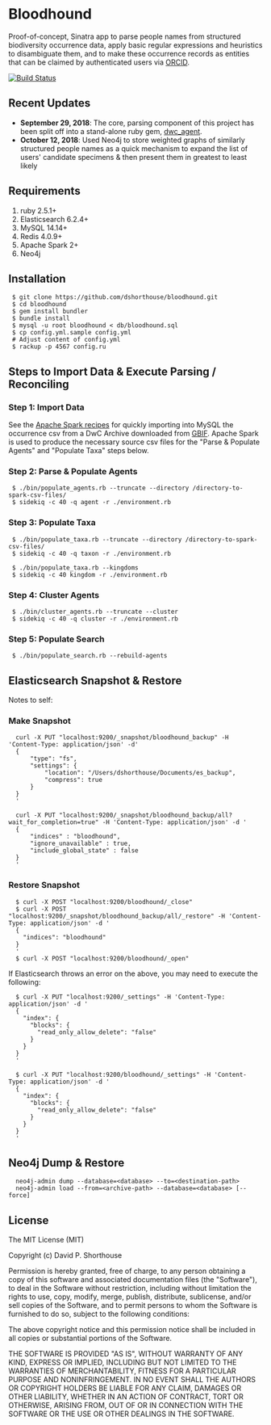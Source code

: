 # Bloodhound
Proof-of-concept, Sinatra app to parse people names from structured biodiversity occurrence data, apply basic regular expressions and heuristics to disambiguate them, and to make these occurrence records as entities that can be claimed by authenticated users via [ORCID](https://orcid.org).

[![Build Status](https://travis-ci.org/dshorthouse/bloodhound.svg?branch=master)](https://travis-ci.org/dshorthouse/bloodhound)

## Recent Updates

- **September 29, 2018**: The core, parsing component of this project has been split off into a stand-alone ruby gem, [dwc_agent](https://rubygems.org/gems/dwc_agent).
- **October 12, 2018**: Used Neo4j to store weighted graphs of similarly structured people names as a quick mechanism to expand the list of users' candidate specimens & then present them in greatest to least likely

## Requirements

1. ruby 2.5.1+
2. Elasticsearch 6.2.4+
3. MySQL 14.14+
4. Redis 4.0.9+
5. Apache Spark 2+
6. Neo4j

## Installation

     $ git clone https://github.com/dshorthouse/bloodhound.git
     $ cd bloodhound
     $ gem install bundler
     $ bundle install
     $ mysql -u root bloodhound < db/bloodhound.sql
     $ cp config.yml.sample config.yml
     # Adjust content of config.yml
     $ rackup -p 4567 config.ru

## Steps to Import Data & Execute Parsing / Reconciling

### Step 1:  Import Data

See the [Apache Spark recipes](spark.md) for quickly importing into MySQL the occurrence csv from a DwC Archive downloaded from [GBIF](https://www.gbif.org). Apache Spark is used to produce the necessary source csv files for the "Parse & Populate Agents" and "Populate Taxa" steps below.

### Step 2:  Parse & Populate Agents

     $ ./bin/populate_agents.rb --truncate --directory /directory-to-spark-csv-files/
     $ sidekiq -c 40 -q agent -r ./environment.rb

### Step 3: Populate Taxa

     $ ./bin/populate_taxa.rb --truncate --directory /directory-to-spark-csv-files/
     $ sidekiq -c 40 -q taxon -r ./environment.rb

     $ ./bin/populate_taxa.rb --kingdoms
     $ sidekiq -c 40 kingdom -r ./environment.rb

### Step 4: Cluster Agents

     $ ./bin/cluster_agents.rb --truncate --cluster
     $ sidekiq -c 40 -q cluster -r ./environment.rb

### Step 5: Populate Search

     $ ./bin/populate_search.rb --rebuild-agents

## Elasticsearch Snapshot & Restore

Notes to self:

### Make Snapshot

      curl -X PUT "localhost:9200/_snapshot/bloodhound_backup" -H 'Content-Type: application/json' -d'
      {
          "type": "fs",
          "settings": {
              "location": "/Users/dshorthouse/Documents/es_backup",
              "compress": true
          }
      }
      '

      curl -X PUT "localhost:9200/_snapshot/bloodhound_backup/all?wait_for_completion=true" -H 'Content-Type: application/json' -d '
      {
          "indices" : "bloodhound",
          "ignore_unavailable" : true,
          "include_global_state" : false
      }
      '

### Restore Snapshot

      $ curl -X POST "localhost:9200/bloodhound/_close"
      $ curl -X POST "localhost:9200/_snapshot/bloodhound_backup/all/_restore" -H 'Content-Type: application/json' -d '
      {
        "indices": "bloodhound"
      }
      '
      $ curl -X POST "localhost:9200/bloodhound/_open"

If Elasticsearch throws an error on the above, you may need to execute the following:

      $ curl -X PUT "localhost:9200/_settings" -H 'Content-Type: application/json' -d '
      {
        "index": {
          "blocks": {
            "read_only_allow_delete": "false"
          }
        }
      }
      '

      $ curl -X PUT "localhost:9200/bloodhound/_settings" -H 'Content-Type: application/json' -d '
      {
        "index": {
          "blocks": {
            "read_only_allow_delete": "false"
          }
        }
      }
      '
## Neo4j Dump & Restore

      neo4j-admin dump --database=<database> --to=<destination-path>
      neo4j-admin load --from=<archive-path> --database=<database> [--force]

## License

The MIT License (MIT)

Copyright (c) David P. Shorthouse

Permission is hereby granted, free of charge, to any person obtaining a copy
of this software and associated documentation files (the "Software"), to deal
in the Software without restriction, including without limitation the rights
to use, copy, modify, merge, publish, distribute, sublicense, and/or sell
copies of the Software, and to permit persons to whom the Software is
furnished to do so, subject to the following conditions:

The above copyright notice and this permission notice shall be included in all
copies or substantial portions of the Software.

THE SOFTWARE IS PROVIDED "AS IS", WITHOUT WARRANTY OF ANY KIND, EXPRESS OR
IMPLIED, INCLUDING BUT NOT LIMITED TO THE WARRANTIES OF MERCHANTABILITY,
FITNESS FOR A PARTICULAR PURPOSE AND NONINFRINGEMENT. IN NO EVENT SHALL THE
AUTHORS OR COPYRIGHT HOLDERS BE LIABLE FOR ANY CLAIM, DAMAGES OR OTHER
LIABILITY, WHETHER IN AN ACTION OF CONTRACT, TORT OR OTHERWISE, ARISING FROM,
OUT OF OR IN CONNECTION WITH THE SOFTWARE OR THE USE OR OTHER DEALINGS IN THE
SOFTWARE.